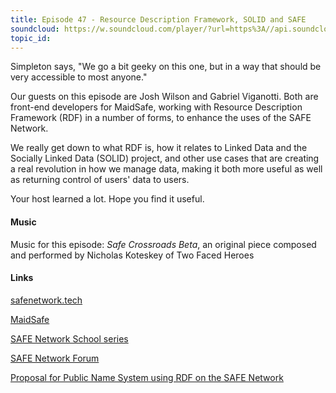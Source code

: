 ```yaml
---
title: Episode 47 - Resource Description Framework, SOLID and SAFE
soundcloud: https://w.soundcloud.com/player/?url=https%3A//api.soundcloud.com/tracks/536583930
topic_id: 
---
```


Simpleton says, "We go a bit geeky on this one, but in a way that should be very accessible to most anyone."

Our guests on this episode are Josh Wilson and Gabriel Viganotti. Both are front-end developers for MaidSafe, working with Resource Description Framework (RDF) in a number of forms, to enhance the uses of the SAFE Network.

We really get down to what RDF is, how it relates to Linked Data and the Socially Linked Data (SOLID) project, and other use cases that are creating a real revolution in how we manage data, making it both more useful as well as returning control of users' data to users. 

Your host learned a lot. Hope you find it useful.


#### Music

Music for this episode: *Safe Crossroads Beta*, an original piece composed and performed by Nicholas Koteskey of Two Faced Heroes

#### Links

[safenetwork.tech](https://safenetwork.tech)

[MaidSafe](http://maidsafe.net)

[SAFE Network School series](https://safecrossroads.net/safe-network-school/)

[SAFE Network Forum](https://safenetforum.org)

[Proposal for Public Name System using RDF on the SAFE Network](https://github.com/joshuef/rfcs/blob/PnsAndResolveableMap/text/0000-RDF-for-public-name-resolution/0000-RDF-for-public-name-resolution.md)
